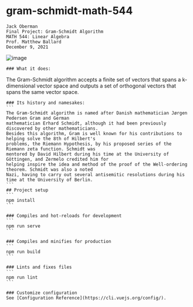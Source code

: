 # gram-schmidt-math-544
```
Jack Oberman
Final Project: Gram-Schmidt Algorithm
MATH 544: Linear Algebra
Prof. Matthew Ballard
December 9, 2021
```
![image](https://github.com/jackcoberman/gram-schmidt-math-544/assets/54275749/eaade8fd-072d-495c-b9a1-f39c62cc7f31)
```
### What it does:
````
The Gram-Schmidt algorithm accepts a finite set of vectors that spans a k-dimensional vector space and
outputs a set of orthogonal vectors that spans the same vector space. 
````
### Its history and namesakes:
```
The Gram-Schmidt algorithm is named after Danish mathematician Jørgen Pedersen Gram and German
mathematician Erhard Schmidt, although it had been previously discovered by other mathematicians.
Besides this algorithm, Gram is well known for his contributions to helping solve the 8th of Hilbert's
problems, the Riemann Hypothesis, by his proposed series of the Riemann zeta function. Schmidt was
mentored by David Hilbert during his time at the University of Göttingen, and Zermelo credited him for
helping inspire the idea and method of the proof of the Well-ordering theorem. Schmidt was also a noted
Nazi, having to carry out several antisemitic resolutions during his time at the University of Berlin. 
```
## Project setup
```
npm install
```

### Compiles and hot-reloads for development
```
npm run serve
```

### Compiles and minifies for production
```
npm run build
```

### Lints and fixes files
```
npm run lint
```

### Customize configuration
See [Configuration Reference](https://cli.vuejs.org/config/).

